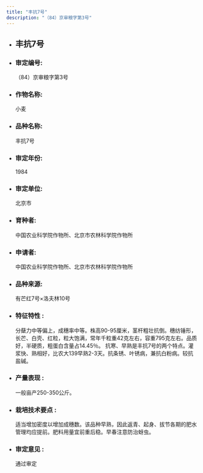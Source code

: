```yaml
---
title: "丰抗7号"
description: "（84）京审粮字第3号"
---
```

* ## 丰抗7号
* ###  审定编号:  
   （84）京审粮字第3号

*  ### 作物名称:  
   小麦

*   ###  品种名称: 
    丰抗7号

*   ### 审定年份: 
    1984

*   ### 审定单位:  
    北京市

*   ### 育种者:  
    中国农业科学院作物所、北京市农林科学院作物所

*   ### 申请者:  
    中国农业科学院作物所、北京市农林科学院作物所

*   ### 品种来源:  
    有芒红7号×洛夫林10号

*   ### 特征特性 : 
    分蘖力中等偏上，成穗率中等。株高90-95厘米，茎杆粗壮抗倒。穗纺锤形，长芒、白壳、红粒，粒大饱满，常年千粒重42克左右，容重795克左右。品质好，半硬质，粗蛋白含量占14.45％。 抗寒、早熟是丰抗7号的两个特点。灌浆快、熟相好，比农大139早熟2-3天。抗条锈、叶锈病，兼抗白粉病。较抗盐碱。

*   ### 产量表现 : 
    一般亩产250-350公斤。

*   ### 栽培技术要点 : 
    适当增加密度以增加成穗数。该品种早熟，因此返青、起身、拔节各期的肥水管理均应提前。肥料用量宜前重后稳。早春注意防治蚜虫。

*   ### 审定意见 : 
    通过审定
